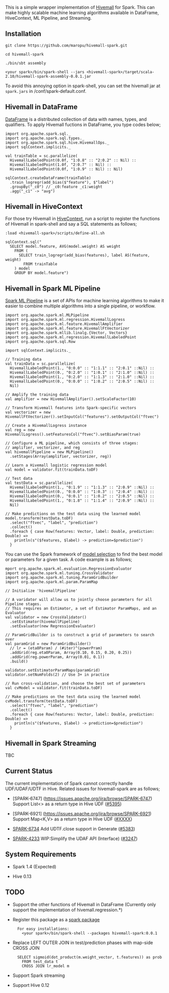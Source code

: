 This is a simple wrapper implementation of [Hivemall](https://github.com/myui/hivemall/) for Spark.
This can make highly scalable machine learning algorithms available in DataFrame, HiveContext, ML Pipeline, and Streaming.

Installation
--------------------

```
git clone https://github.com/maropu/hivemall-spark.git

cd hivemall-spark

./bin/sbt assembly

<your spark>/bin/spark-shell --jars <hivemall-spark>/target/scala-2.10/hivemall-spark-assembly-0.0.1.jar
```

To avoid this annoying option in spark-shell, you can set the hivemall jar at `spark.jars`
in <your spark>/conf/spark-default.conf.

Hivemall in DataFrame
--------------------
[DataFrame](https://spark.apache.org/docs/latest/sql-programming-guide.html#dataframes) is a distributed collection
of data with names, types, and qualifiers.
To apply Hivemall fuctions in DataFrame, you type codes below;

```
import org.apache.spark.sql._
import org.apache.spark.sql.types._
import org.apache.spark.sql.hive.HivemallOps._
import sqlContext.implicits._

val trainTable = sc.parallelize(
  HivemallLabeledPoint(0.0f, "1:0.8" :: "2:0.2" :: Nil) ::
  HivemallLabeledPoint(1.0f, "2:0.7" :: Nil) ::
  HivemallLabeledPoint(0.0f, "1:0.9" :: Nil) :: Nil)

sqlContext.createDataFrame(trainTable)
  .train_logregr(add_bias($"feature"), $"label")
  .groupBy("_c0") // _c0:feature _c1:weight
  .agg("_c1" -> "avg")
```

Hivemall in HiveContext
--------------------
For those try Hivemall in [HiveContext](https://spark.apache.org/docs/latest/sql-programming-guide.html#hive-tables),
run a script to register the functions of Hivemall in spark-shell and
say a SQL statements as follows;

```
:load <hivemall-spark>/scripts/define-all.sh

sqlContext.sql("
  SELECT model.feature, AVG(model.weight) AS weight
    FROM (
      SELECT train_logregr(add_bias(features), label AS(feature, weight)
        FROM trainTable
    ) model
    GROUP BY model.feature")
```

Hivemall in Spark ML Pipeline
--------------------
[Spark ML Pipeline](https://spark.apache.org/docs/latest/ml-guide.html) is a set of APIs for machine learning algorithms
to make it easier to combine multiple algorithms into a single pipeline, or workflow.

```
import org.apache.spark.ml.MLPipeline
import org.apache.spark.ml.regression.HivemallLogress
import org.apache.spark.ml.feature.HivemallAmplifier
import org.apache.spark.ml.feature.HivemallFtVectorizer
import org.apache.spark.mllib.linalg.{Vector, Vectors}
import org.apache.spark.ml.regression.HivemallLabeledPoint
import org.apache.spark.sql.Row

import sqlContext.implicits._

// Training data
val trainData = sc.parallelize(
  HivemallLabeledPoint(1., "0:0.0" :: "1:1.1" :: "2:0.1" ::Nil) ::
  HivemallLabeledPoint(0., "0:2.0" :: "1:0.1" :: "2:1.0" ::Nil) ::
  HivemallLabeledPoint(1., "0:2.0" :: "1:1.3" :: "2:1.0" ::Nil) ::
  HivemallLabeledPoint(0., "0:0.0" :: "1:0.2" :: "2:0.5" ::Nil) ::
  Nil)

// Amplify the training data
val amplifier = new HivemallAmplifier().setScaleFactor(10)

// Transform Hivemall features into Spark-specific vectors
val vectorizer = new HivemallFtVectorizer().setInputCol("features").setOutputCol("ftvec")

// Create a HivemallLogress instance
val reg = new HivemallLogress().setFeaturesCol("ftvec").setBiasParam(true)

// Configure a ML pipeline, which consists of three stages:
// amplifier, vectorizer, and reg
val hivemallPipeline = new MLPipeline()
  .setStages(Array(amplifier, vectorizer, reg))

// Learn a Hivemall logistic regression model
val model = validator.fit(trainData.toDF)

// Test data
val testData = sc.parallelize(
  HivemallLabeledPoint(1., "0:1.9" :: "1:1.3" :: "2:0.9" ::Nil) ::
  HivemallLabeledPoint(0., "0:0.0" :: "1:0.3" :: "2:0.4" ::Nil) ::
  HivemallLabeledPoint(0., "0:0.1" :: "1:0.2" :: "2:0.5" ::Nil) ::
  HivemallLabeledPoint(1., "0:1.8" :: "1:1.4" :: "2:0.9" ::Nil) ::
  Nil)

// Make predictions on the test data using the learned model
model.transform(testData.toDF)
  .select("ftvec", "label", "prediction")
  .collect()
  .foreach { case Row(features: Vector, label: Double, prediction: Double) =>
    println(s"($features, $label) -> prediction=$prediction")
  }
```

You can use the Spark framework of [model selection](https://spark.apache.org/docs/latest/ml-guide.html#example-model-selection-via-cross-validation)
to find the best model or parameters for a given task.
A code example is as follows;

```
mport org.apache.spark.ml.evaluation.RegressionEvaluator
import org.apache.spark.ml.tuning.CrossValidator
import org.apache.spark.ml.tuning.ParamGridBuilder
import org.apache.spark.ml.param.ParamMap

// Initialize 'hivemallPipeline'

// A varidator will allow us to jointly choose parameters for all Pipeline stages.
// This requires an Estimator, a set of Estimator ParamMaps, and an Evaluator
val validator = new CrossValidator()
  .setEstimator(hivemallPipeline)
  .setEvaluator(new RegressionEvaluator)

// ParamGridBuilder is to construct a grid of parameters to search over
val paramGrid = new ParamGridBuilder()
  // lr = (eta0Param) / (#iter)^(powerPram)
  .addGrid(reg.eta0Param, Array(0.10, 0.15, 0.20, 0.25))
  .addGrid(reg.powerParam, Array(0.01, 0.1))
  .build()

validator.setEstimatorParamMaps(paramGrid)
validator.setNumFolds(2) // Use 3+ in practice

// Run cross-validation, and choose the best set of parameters
val cvModel = validator.fit(trainData.toDF)

// Make predictions on the test data using the learned model
cvModel.transform(testData.toDF)
  .select("ftvec", "label", "prediction")
  .collect()
  .foreach { case Row(features: Vector, label: Double, prediction: Double) =>
    println(s"($features, $label) -> prediction=$prediction")
  }
```

Hivemall in Spark Streaming
--------------------
TBC

Current Status
--------------------
The current implementation of Spark cannot correctly handle UDF/UDAF/UDTF in Hive.
Related issues for hivemall-spark are as follows;

* [SPARK-6747] (https://issues.apache.org/jira/browse/SPARK-6747) Support List<> as a return type in Hive UDF ([#5395](https://github.com/apache/spark/pull/5395))

* [SPARK-6921] (https://issues.apache.org/jira/browse/SPARK-6921) Support Map<K,V> as a return type in Hive UDF ([#XXXX](https://github.com/apache/spark/pull/XXXX))

* [SPARK-6734](https://issues.apache.org/jira/browse/SPARK-6734) Add UDTF.close support in Generate ([#5383](https://github.com/apache/spark/pull/5383))

* [SPARK-4233](https://issues.apache.org/jira/browse/SPARK-4233) WIP:Simplify the UDAF API (Interface) ([#3247](https://github.com/apache/spark/pull/3247))

System Requirements
--------------------

* Spark 1.4 (Expected)

* Hive 0.13

TODO
--------------------

* Support the other functions of Hivemall in DataFrame (Currently only support the implementation of hivemall.regression.*)

* Register this package as a [spark package](http://spark-packages.org/)

        For easy installations:
          <your spark>/bin/spark-shell --packages hivemall-spark:0.0.1

* Replace LEFT OUTER JOIN in test/prediction phases with map-side CROSS JOIN

        SELECT sigmoid(dot_product(m.weight_vector, t.features)) as prob
          FROM test_data t
          CROSS JOIN lr_model m

* Support Spark streaming

* Support Hive 0.12

